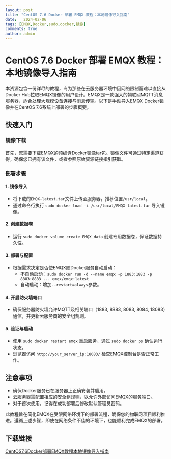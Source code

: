 ```yaml
---
layout: post
title: "CentOS 7.6 Docker 部署 EMQX 教程：本地镜像导入指南"
date:   2024-02-06
tags: [EMQX,Docker,sudo,docker,镜像]
comments: true
author: admin
---
```

# CentOS 7.6 Docker 部署 EMQX 教程：本地镜像导入指南

本资源包含一份详尽的教程，专为那些在云服务器环境中因网络限制而难以直接从Docker Hub拉取EMQX镜像的用户设计。EMQX是一款强大的物联网MQTT消息服务器，适合处理大规模设备连接与消息传输。以下是手动导入EMQX Docker镜像并在CentOS 7.6系统上部署的步骤概要。

## 快速入门

### 镜像下载
首先，您需要下载EMQX的预编译Docker镜像tar包。镜像文件可通过特定渠道获得，确保您已拥有该文件，或者参照原始资源链接指引获取。

### 部署步骤

#### 1. 镜像导入
- 将下载的`EMQX-latest.tar`文件上传至服务器，推荐位置`/usr/local`。
- 通过命令行执行 `sudo docker load -i /usr/local/EMQX-latest.tar` 导入镜像。

#### 2. 创建数据卷
- 运行 `sudo docker volume create EMQX_data` 创建专用数据卷，保证数据持久性。

#### 3. 部署与配置
- 根据需求决定是否使EMQX随Docker服务自动启动：
    - 不自动启动：`sudo docker run -d --name emqx -p 1883:1883 -p 8883:8883 ... emqx/emqx:latest`
    - 自动启动：增加`--restart=always`参数。

#### 4. 开启防火墙端口
- 确保服务器防火墙允许MQTT及相关端口（1883, 8883, 8083, 8084, 18083）通信，并更新云服务商的安全组规则。

#### 5. 验证与启动
- 使用 `sudo docker restart emqx` 重启服务，通过 `sudo docker ps` 确认运行状态。
- 浏览器访问 `http://your_server_ip:18083/` 检查EMQX控制台是否正常工作。

## 注意事项
- 确保Docker服务已在服务器上正确安装并启用。
- 云服务器需配置相应的安全组规则，以允许外部访问EMQX的服务端口。
- 对于首次使用，记得在成功部署后修改默认管理员密码。

此教程旨在简化EMQX在受限网络环境下的部署流程，确保您的物联网项目顺利推进。遵循上述步骤，即使在网络条件不佳的环境下，也能顺利完成EMQX的部署。

## 下载链接

[CentOS7.6Docker部署EMQX教程本地镜像导入指南](https://pan.quark.cn/s/4b370f9dece5)